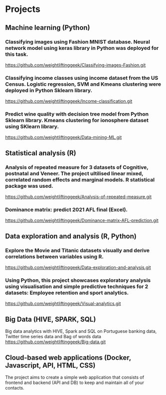 # Projects
## Machine learning (Python)
### Classifying images using Fashion MNIST database. Neural network model using keras library in Python was deployed for this task.
https://github.com/weightliftinggeek/Classifying-images-Fashion.git
### Classifying income classes using income dataset from the US Census. Logistic regression, SVM and Kmeans clustering were deployed in Python Sklearn library.
https://github.com/weightliftinggeek/Income-classification.git  
### Predict wine quality with decision tree model from Python Sklearn library. Kmeans clustering for ionosphere dataset using SKlearn library.
https://github.com/weightliftinggeek/Data-mining-ML.git
## Statistical analysis (R)
### Analysis of repeated measure for 3 datasets of Cognitive, postnatal and Veneer. The project ultilised linear mixed, correlated random effects and marginal models. R statistical package was used. 
https://github.com/weightliftinggeek/Analysis-of-repeated-measure.git
### Dominance matrix: predict 2021 AFL final (Excel).
https://github.com/weightliftinggeek/Dominance-matrix-AFL-prediction.git
## Data exploration and analysis (R, Python)
### Explore the Movie and Titanic datasets visually and derive correlations between variables using R. 
https://github.com/weightliftinggeek/Data-exploration-and-analysis.git  
### Using Python, this project showcases exploratory analysis using visualisation and simple predictive techniques for 2 datasets: Employee retention and sport analytics.
https://github.com/weightliftinggeek/Visual-analytics.git
## Big Data (HIVE, SPARK, SQL)
Big data analytics with HIVE, Spark and SQL on Portuguese banking data, Twitter time series data and Bag of words data
https://github.com/weightliftinggeek/Big-data.git
## Cloud-based web applications (Docker, Javascript, API, HTML, CSS)
The project aims to create a simple web application that consists of frontend and backend (API and DB) to keep and maintain all of your contacts. 
